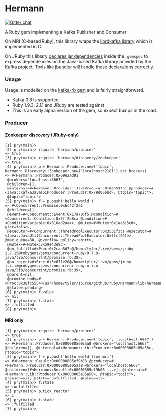 # Hermann

[![Gitter chat](https://badges.gitter.im/lookout/Hermann.png)](https://gitter.im/lookout/Hermann)

A Ruby gem implementing a Kafka Publisher and Consumer

On MRI (C-based Ruby), this library wraps the [librdkafka
library](https://github.com/edenhill/librdkafka) which is implemented in C.

On JRuby this library [declares jar
dependencies](https://github.com/mkristian/jar-dependencies/wiki/declare-jars-inside-gemspec)
inside the `.gemspec` to express dependencies on the Java-based Kafka library
provided by the Kafka project. Tools like
[jbundler](https://github.com/mkristian/jbundler) will handle these
declarations correctly.

### Usage

Usage is modelled on the
[kafka-rb gem](https://github.com/acrosa/kafka-rb) and is fairly
straightforward.

- Kafka 0.8 is supported.
- Ruby 1.9.3, 2.1.1 and JRuby are tested against
- This is an early alpha version of the gem, so expect bumps in the
  road.


### Producer

#### Zookeeper discovery (JRuby-only)

```
[1] pry(main)> 
[2] pry(main)> require 'hermann/producer'
=> true
[3] pry(main)> require 'hermann/discovery/zookeeper'
=> true
[4] pry(main)> p = Hermann::Producer.new('topic', Hermann::Discovery::Zookeeper.new('localhost:2181').get_brokers)
=> #<Hermann::Producer:0x09e2ad91
 @brokers="localhost:6667",
 @children=[],
 @internal=#<Hermann::Provider::JavaProducer:0x064524dd @producer=#<Java::KafkaJavaapiProducer::Producer:0x79d06bbd>, @topic="topic">,
 @topic="topic">
[5] pry(main)> f = p.push('hello world')
=> #<Concurrent::Promise:0x6c42f2a1
 @children=[],
 @event=#<Concurrent::Event:0x17a703f5 @condition=#<Concurrent::Condition:0x5ff2b8ca @condition=#<ConditionVariable:0x618ad2aa>>, @mutex=#<Mutex:0x1aa6e3c0>, @set=false>,
 @executor=#<Concurrent::ThreadPoolExecutor:0x3531f3ca @executor=#<Java::JavaUtilConcurrent::ThreadPoolExecutor:0x7fcf294e>, @max_queue=30, @overflow_policy=:abort>,
 @mutex=#<Mutex:0x59e43e8c>,
 @on_fulfill=#<Proc:0x2caa5d7c@/home/tyler/.rvm/gems/jruby-1.7.15@rubygems/gems/concurrent-ruby-0.7.0-java/lib/concurrent/promise.rb:38>,
 @on_reject=#<Proc:0x5e671e20@/home/tyler/.rvm/gems/jruby-1.7.15@rubygems/gems/concurrent-ruby-0.7.0-java/lib/concurrent/promise.rb:39>,
 @parent=nil,
 @promise_body=#<Proc:0x38fc5554@/usr/home/tyler/source/github/ruby/Hermann/lib/hermann/provider/java_producer.rb:36>,
 @state=:pending>
[6] pry(main)> f.value
=> nil
[7] pry(main)> f.state
=> :fulfilled
[8] pry(main)> 
```


#### MRI only

```
[1] pry(main)> require 'hermann/producer'
=> true
[2] pry(main)> p = Hermann::Producer.new('topic', 'localhost:6667')
=> #<Hermann::Producer:0x00000805e05aa8 @brokers="localhost:6667", @children=[], @internal=#<Hermann::Lib::Producer:0x00000805e05a58>, @topic="topic">
[3] pry(main)> f = p.push('hello world from mri')
=> #<Hermann::Result:0x00000805ef9b08 @producer=#<Hermann::Producer:0x00000805e05aa8 @brokers="localhost:6667", @children=[#<Hermann::Result:0x00000805ef9b08 ...>], @internal=#<Hermann::Lib::Producer:0x00000805e05a58>, @topic="topic">, @reason=nil, @state=:unfulfilled, @value=nil>
[4] pry(main)> f.state
=> :unfulfilled
[5] pry(main)> p.tick_reactor
=> 1
[6] pry(main)> f.state
=> :fulfilled
[7] pry(main)> 

```
